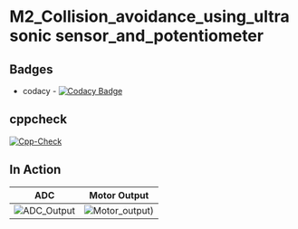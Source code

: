 # M2_Collision_avoidance_using_ultrasonic sensor_and_potentiometer


## Badges
* codacy - [![Codacy Badge](https://app.codacy.com/project/badge/Grade/ad98c5d96ef14c9cb7ffd10616439e4f)](https://www.codacy.com/gh/rheniuss/M2_Collision_avoidance_using_ultrasonic-sensor_and_potentiometer-/dashboard?utm_source=github.com&amp;utm_medium=referral&amp;utm_content=rheniuss/M2_Collision_avoidance_using_ultrasonic-sensor_and_potentiometer-&amp;utm_campaign=Badge_Grade)

## cppcheck
 [![Cpp-Check](https://github.com/rheniuss/M2_Collision_avoidance_using_ultrasonic-sensor_and_potentiometer-/actions/workflows/c-cpp.yml/badge.svg)](https://github.com/rheniuss/M2_Collision_avoidance_using_ultrasonic-sensor_and_potentiometer-/actions/workflows/c-cpp.yml)


## In Action

|ADC|Motor Output|
|:--:|:--:|
|![ADC_Output](https://user-images.githubusercontent.com/45603597/144428963-35e7e09d-2a3c-4b07-b7f1-b667ef4bbaf5.png)|![Motor_output](https://user-images.githubusercontent.com/45603597/144428979-0da36394-657f-4a9c-bcad-ea58c3de87bc.png))|





